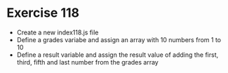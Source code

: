 # Exercise 118

* Create a new index118.js file
* Define a grades variabe and assign an array with 10 numbers from 1 to 10
* Define a result variable and assign the result value of adding the first, third, fifth and last number from the grades array